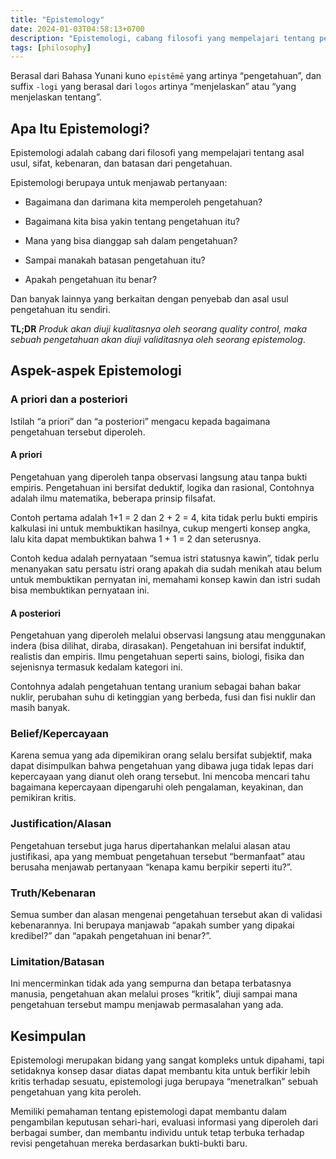 ```yaml
---
title: "Epistemology"
date: 2024-01-03T04:58:13+0700
description: "Epistemologi, cabang filosofi yang mempelajari tentang pengetahuan"
tags: [philosophy]
---
```


Berasal dari Bahasa Yunani kuno `epistēmē` yang artinya “pengetahuan”, dan suffix `-logi` yang berasal dari `logos` artinya “menjelaskan” atau “yang menjelaskan tentang”.

## Apa Itu Epistemologi?

Epistemologi adalah cabang dari filosofi yang mempelajari tentang asal usul, sifat, kebenaran, dan batasan dari pengetahuan.

Epistemologi berupaya untuk menjawab pertanyaan:

- Bagaimana dan darimana kita memperoleh pengetahuan?

- Bagaimana kita bisa yakin tentang pengetahuan itu?

- Mana yang bisa dianggap sah dalam pengetahuan?

- Sampai manakah batasan pengetahuan itu?

- Apakah pengetahuan itu benar?

Dan banyak lainnya yang berkaitan dengan penyebab dan asal usul pengetahuan itu sendiri.

**TL;DR** *Produk akan diuji kualitasnya oleh seorang quality control, maka sebuah pengetahuan akan diuji validitasnya oleh seorang epistemolog*.

## Aspek-aspek Epistemologi

### A priori dan a posteriori

Istilah “a priori” dan “a posteriori” mengacu kepada bagaimana pengetahuan tersebut diperoleh.

#### **A priori**

Pengetahuan yang diperoleh tanpa observasi langsung atau tanpa bukti empiris. Pengetahuan ini bersifat deduktif, logika dan rasional, Contohnya adalah ilmu matematika, beberapa prinsip filsafat.

Contoh pertama adalah 1+1 = 2 dan 2 + 2 = 4, kita tidak perlu bukti empiris kalkulasi ini untuk membuktikan hasilnya, cukup mengerti konsep angka, lalu kita dapat membuktikan bahwa 1 + 1 = 2 dan seterusnya.

Contoh kedua adalah pernyataan “semua istri statusnya kawin”, tidak perlu menanyakan satu persatu istri orang apakah dia sudah menikah atau belum untuk membuktikan pernyatan ini, memahami konsep kawin dan istri sudah bisa membuktikan pernyataan ini.

#### **A posteriori**

Pengetahuan yang diperoleh melalui observasi langsung atau menggunakan indera (bisa dilihat, diraba, dirasakan). Pengetahuan ini bersifat induktif, realistis dan empiris. Ilmu pengetahuan seperti sains, biologi, fisika dan sejenisnya termasuk kedalam kategori ini.

Contohnya adalah pengetahuan tentang uranium sebagai bahan bakar nuklir, perubahan suhu di ketinggian yang berbeda, fusi dan fisi nuklir dan masih banyak.

### Belief/Kepercayaan

Karena semua yang ada dipemikiran orang selalu bersifat subjektif, maka dapat disimpulkan bahwa pengetahuan yang dibawa juga tidak lepas dari kepercayaan yang dianut oleh orang tersebut. Ini mencoba mencari tahu bagaimana kepercayaan dipengaruhi oleh pengalaman, keyakinan, dan pemikiran kritis.

### Justification/Alasan

Pengetahuan tersebut juga harus dipertahankan melalui alasan atau justifikasi, apa yang membuat pengetahuan tersebut “bermanfaat” atau berusaha menjawab pertanyaan “kenapa kamu berpikir seperti itu?”.

### Truth/Kebenaran

Semua sumber dan alasan mengenai pengetahuan tersebut akan di validasi kebenarannya. Ini berupaya manjawab “apakah sumber yang dipakai kredibel?” dan “apakah pengetahuan ini benar?”.

### Limitation/Batasan

Ini mencerminkan tidak ada yang sempurna dan betapa terbatasnya manusia, pengetahuan akan melalui proses “kritik”, diuji sampai mana pengetahuan tersebut mampu menjawab permasalahan yang ada.

## Kesimpulan

Epistemologi merupakan bidang yang sangat kompleks untuk dipahami, tapi setidaknya konsep dasar diatas dapat membantu kita untuk berfikir lebih kritis terhadap sesuatu, epistemologi juga berupaya “menetralkan” sebuah pengetahuan yang kita peroleh.

Memiliki pemahaman tentang epistemologi dapat membantu dalam pengambilan keputusan sehari-hari, evaluasi informasi yang diperoleh dari berbagai sumber, dan membantu individu untuk tetap terbuka terhadap revisi pengetahuan mereka berdasarkan bukti-bukti baru.
